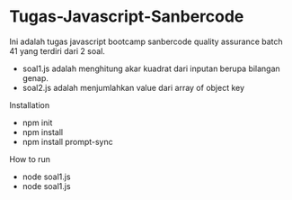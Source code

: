 # Tugas-Javascript-Sanbercode
Ini adalah tugas javascript bootcamp sanbercode quality assurance batch 41 yang terdiri dari 2 soal.
- soal1.js adalah menghitung akar kuadrat dari inputan berupa bilangan genap.
- soal2.js adalah menjumlahkan value dari array of object key


Installation

- npm init
- npm install
- npm install prompt-sync

How to run

- node soal1.js
- node soal1.js
